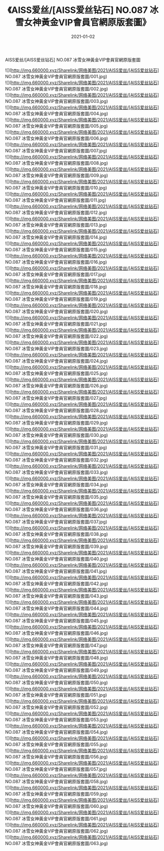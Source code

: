 ﻿---
layout: post
title:  《AISS爱丝/[AISS爱丝钻石] NO.087 冰雪女神黃金VIP會員官網原版套圖》
date:   2021-01-02
img: http://img.660000.xyz/Sharelink/网络美图/2021/AISS爱丝/[AISS爱丝钻石] NO.087 冰雪女神黃金VIP會員官網原版套圖/000.jpg
categories: [美女, 清纯, 唯美]
---

AISS爱丝/[AISS爱丝钻石] NO.087 冰雪女神黃金VIP會員官網原版套圖

 ![](http://img.660000.xyz/Sharelink/网络美图/2021/AISS爱丝/[AISS爱丝钻石] NO.087 冰雪女神黃金VIP會員官網原版套圖/001.jpg) <br>![](http://img.660000.xyz/Sharelink/网络美图/2021/AISS爱丝/[AISS爱丝钻石] NO.087 冰雪女神黃金VIP會員官網原版套圖/002.jpg) <br>![](http://img.660000.xyz/Sharelink/网络美图/2021/AISS爱丝/[AISS爱丝钻石] NO.087 冰雪女神黃金VIP會員官網原版套圖/003.jpg) <br>![](http://img.660000.xyz/Sharelink/网络美图/2021/AISS爱丝/[AISS爱丝钻石] NO.087 冰雪女神黃金VIP會員官網原版套圖/004.jpg) <br>![](http://img.660000.xyz/Sharelink/网络美图/2021/AISS爱丝/[AISS爱丝钻石] NO.087 冰雪女神黃金VIP會員官網原版套圖/005.jpg) <br>![](http://img.660000.xyz/Sharelink/网络美图/2021/AISS爱丝/[AISS爱丝钻石] NO.087 冰雪女神黃金VIP會員官網原版套圖/006.jpg) <br>![](http://img.660000.xyz/Sharelink/网络美图/2021/AISS爱丝/[AISS爱丝钻石] NO.087 冰雪女神黃金VIP會員官網原版套圖/007.jpg) <br>![](http://img.660000.xyz/Sharelink/网络美图/2021/AISS爱丝/[AISS爱丝钻石] NO.087 冰雪女神黃金VIP會員官網原版套圖/008.jpg) <br>![](http://img.660000.xyz/Sharelink/网络美图/2021/AISS爱丝/[AISS爱丝钻石] NO.087 冰雪女神黃金VIP會員官網原版套圖/009.jpg) <br>![](http://img.660000.xyz/Sharelink/网络美图/2021/AISS爱丝/[AISS爱丝钻石] NO.087 冰雪女神黃金VIP會員官網原版套圖/010.jpg) <br>![](http://img.660000.xyz/Sharelink/网络美图/2021/AISS爱丝/[AISS爱丝钻石] NO.087 冰雪女神黃金VIP會員官網原版套圖/011.jpg) <br>![](http://img.660000.xyz/Sharelink/网络美图/2021/AISS爱丝/[AISS爱丝钻石] NO.087 冰雪女神黃金VIP會員官網原版套圖/012.jpg) <br>![](http://img.660000.xyz/Sharelink/网络美图/2021/AISS爱丝/[AISS爱丝钻石] NO.087 冰雪女神黃金VIP會員官網原版套圖/013.jpg) <br>![](http://img.660000.xyz/Sharelink/网络美图/2021/AISS爱丝/[AISS爱丝钻石] NO.087 冰雪女神黃金VIP會員官網原版套圖/014.jpg) <br>![](http://img.660000.xyz/Sharelink/网络美图/2021/AISS爱丝/[AISS爱丝钻石] NO.087 冰雪女神黃金VIP會員官網原版套圖/015.jpg) <br>![](http://img.660000.xyz/Sharelink/网络美图/2021/AISS爱丝/[AISS爱丝钻石] NO.087 冰雪女神黃金VIP會員官網原版套圖/016.jpg) <br>![](http://img.660000.xyz/Sharelink/网络美图/2021/AISS爱丝/[AISS爱丝钻石] NO.087 冰雪女神黃金VIP會員官網原版套圖/017.jpg) <br>![](http://img.660000.xyz/Sharelink/网络美图/2021/AISS爱丝/[AISS爱丝钻石] NO.087 冰雪女神黃金VIP會員官網原版套圖/018.jpg) <br>![](http://img.660000.xyz/Sharelink/网络美图/2021/AISS爱丝/[AISS爱丝钻石] NO.087 冰雪女神黃金VIP會員官網原版套圖/019.jpg) <br>![](http://img.660000.xyz/Sharelink/网络美图/2021/AISS爱丝/[AISS爱丝钻石] NO.087 冰雪女神黃金VIP會員官網原版套圖/020.jpg) <br>![](http://img.660000.xyz/Sharelink/网络美图/2021/AISS爱丝/[AISS爱丝钻石] NO.087 冰雪女神黃金VIP會員官網原版套圖/021.jpg) <br>![](http://img.660000.xyz/Sharelink/网络美图/2021/AISS爱丝/[AISS爱丝钻石] NO.087 冰雪女神黃金VIP會員官網原版套圖/022.jpg) <br>![](http://img.660000.xyz/Sharelink/网络美图/2021/AISS爱丝/[AISS爱丝钻石] NO.087 冰雪女神黃金VIP會員官網原版套圖/023.jpg) <br>![](http://img.660000.xyz/Sharelink/网络美图/2021/AISS爱丝/[AISS爱丝钻石] NO.087 冰雪女神黃金VIP會員官網原版套圖/024.jpg) <br>![](http://img.660000.xyz/Sharelink/网络美图/2021/AISS爱丝/[AISS爱丝钻石] NO.087 冰雪女神黃金VIP會員官網原版套圖/025.jpg) <br>![](http://img.660000.xyz/Sharelink/网络美图/2021/AISS爱丝/[AISS爱丝钻石] NO.087 冰雪女神黃金VIP會員官網原版套圖/026.jpg) <br>![](http://img.660000.xyz/Sharelink/网络美图/2021/AISS爱丝/[AISS爱丝钻石] NO.087 冰雪女神黃金VIP會員官網原版套圖/027.jpg) <br>![](http://img.660000.xyz/Sharelink/网络美图/2021/AISS爱丝/[AISS爱丝钻石] NO.087 冰雪女神黃金VIP會員官網原版套圖/028.jpg) <br>![](http://img.660000.xyz/Sharelink/网络美图/2021/AISS爱丝/[AISS爱丝钻石] NO.087 冰雪女神黃金VIP會員官網原版套圖/029.jpg) <br>![](http://img.660000.xyz/Sharelink/网络美图/2021/AISS爱丝/[AISS爱丝钻石] NO.087 冰雪女神黃金VIP會員官網原版套圖/030.jpg) <br>![](http://img.660000.xyz/Sharelink/网络美图/2021/AISS爱丝/[AISS爱丝钻石] NO.087 冰雪女神黃金VIP會員官網原版套圖/031.jpg) <br>![](http://img.660000.xyz/Sharelink/网络美图/2021/AISS爱丝/[AISS爱丝钻石] NO.087 冰雪女神黃金VIP會員官網原版套圖/032.jpg) <br>![](http://img.660000.xyz/Sharelink/网络美图/2021/AISS爱丝/[AISS爱丝钻石] NO.087 冰雪女神黃金VIP會員官網原版套圖/033.jpg) <br>![](http://img.660000.xyz/Sharelink/网络美图/2021/AISS爱丝/[AISS爱丝钻石] NO.087 冰雪女神黃金VIP會員官網原版套圖/034.jpg) <br>![](http://img.660000.xyz/Sharelink/网络美图/2021/AISS爱丝/[AISS爱丝钻石] NO.087 冰雪女神黃金VIP會員官網原版套圖/035.jpg) <br>![](http://img.660000.xyz/Sharelink/网络美图/2021/AISS爱丝/[AISS爱丝钻石] NO.087 冰雪女神黃金VIP會員官網原版套圖/036.jpg) <br>![](http://img.660000.xyz/Sharelink/网络美图/2021/AISS爱丝/[AISS爱丝钻石] NO.087 冰雪女神黃金VIP會員官網原版套圖/037.jpg) <br>![](http://img.660000.xyz/Sharelink/网络美图/2021/AISS爱丝/[AISS爱丝钻石] NO.087 冰雪女神黃金VIP會員官網原版套圖/038.jpg) <br>![](http://img.660000.xyz/Sharelink/网络美图/2021/AISS爱丝/[AISS爱丝钻石] NO.087 冰雪女神黃金VIP會員官網原版套圖/039.jpg) <br>![](http://img.660000.xyz/Sharelink/网络美图/2021/AISS爱丝/[AISS爱丝钻石] NO.087 冰雪女神黃金VIP會員官網原版套圖/040.jpg) <br>![](http://img.660000.xyz/Sharelink/网络美图/2021/AISS爱丝/[AISS爱丝钻石] NO.087 冰雪女神黃金VIP會員官網原版套圖/041.jpg) <br>![](http://img.660000.xyz/Sharelink/网络美图/2021/AISS爱丝/[AISS爱丝钻石] NO.087 冰雪女神黃金VIP會員官網原版套圖/042.jpg) <br>![](http://img.660000.xyz/Sharelink/网络美图/2021/AISS爱丝/[AISS爱丝钻石] NO.087 冰雪女神黃金VIP會員官網原版套圖/043.jpg) <br>![](http://img.660000.xyz/Sharelink/网络美图/2021/AISS爱丝/[AISS爱丝钻石] NO.087 冰雪女神黃金VIP會員官網原版套圖/044.jpg) <br>![](http://img.660000.xyz/Sharelink/网络美图/2021/AISS爱丝/[AISS爱丝钻石] NO.087 冰雪女神黃金VIP會員官網原版套圖/045.jpg) <br>![](http://img.660000.xyz/Sharelink/网络美图/2021/AISS爱丝/[AISS爱丝钻石] NO.087 冰雪女神黃金VIP會員官網原版套圖/046.jpg) <br>![](http://img.660000.xyz/Sharelink/网络美图/2021/AISS爱丝/[AISS爱丝钻石] NO.087 冰雪女神黃金VIP會員官網原版套圖/047.jpg) <br>![](http://img.660000.xyz/Sharelink/网络美图/2021/AISS爱丝/[AISS爱丝钻石] NO.087 冰雪女神黃金VIP會員官網原版套圖/048.jpg) <br>![](http://img.660000.xyz/Sharelink/网络美图/2021/AISS爱丝/[AISS爱丝钻石] NO.087 冰雪女神黃金VIP會員官網原版套圖/049.jpg) <br>![](http://img.660000.xyz/Sharelink/网络美图/2021/AISS爱丝/[AISS爱丝钻石] NO.087 冰雪女神黃金VIP會員官網原版套圖/050.jpg) <br>![](http://img.660000.xyz/Sharelink/网络美图/2021/AISS爱丝/[AISS爱丝钻石] NO.087 冰雪女神黃金VIP會員官網原版套圖/051.jpg) <br>![](http://img.660000.xyz/Sharelink/网络美图/2021/AISS爱丝/[AISS爱丝钻石] NO.087 冰雪女神黃金VIP會員官網原版套圖/052.jpg) <br>![](http://img.660000.xyz/Sharelink/网络美图/2021/AISS爱丝/[AISS爱丝钻石] NO.087 冰雪女神黃金VIP會員官網原版套圖/053.jpg) <br>![](http://img.660000.xyz/Sharelink/网络美图/2021/AISS爱丝/[AISS爱丝钻石] NO.087 冰雪女神黃金VIP會員官網原版套圖/054.jpg) <br>![](http://img.660000.xyz/Sharelink/网络美图/2021/AISS爱丝/[AISS爱丝钻石] NO.087 冰雪女神黃金VIP會員官網原版套圖/055.jpg) <br>![](http://img.660000.xyz/Sharelink/网络美图/2021/AISS爱丝/[AISS爱丝钻石] NO.087 冰雪女神黃金VIP會員官網原版套圖/056.jpg) <br>![](http://img.660000.xyz/Sharelink/网络美图/2021/AISS爱丝/[AISS爱丝钻石] NO.087 冰雪女神黃金VIP會員官網原版套圖/057.jpg) <br>![](http://img.660000.xyz/Sharelink/网络美图/2021/AISS爱丝/[AISS爱丝钻石] NO.087 冰雪女神黃金VIP會員官網原版套圖/058.jpg) <br>![](http://img.660000.xyz/Sharelink/网络美图/2021/AISS爱丝/[AISS爱丝钻石] NO.087 冰雪女神黃金VIP會員官網原版套圖/059.jpg) <br>![](http://img.660000.xyz/Sharelink/网络美图/2021/AISS爱丝/[AISS爱丝钻石] NO.087 冰雪女神黃金VIP會員官網原版套圖/060.jpg) <br>![](http://img.660000.xyz/Sharelink/网络美图/2021/AISS爱丝/[AISS爱丝钻石] NO.087 冰雪女神黃金VIP會員官網原版套圖/061.jpg) <br>![](http://img.660000.xyz/Sharelink/网络美图/2021/AISS爱丝/[AISS爱丝钻石] NO.087 冰雪女神黃金VIP會員官網原版套圖/062.jpg) <br>![](http://img.660000.xyz/Sharelink/网络美图/2021/AISS爱丝/[AISS爱丝钻石] NO.087 冰雪女神黃金VIP會員官網原版套圖/063.jpg) <br>